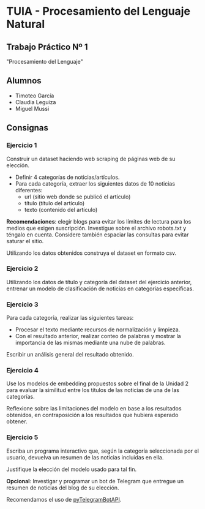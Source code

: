 # TUIA - Procesamiento del Lenguaje Natural

## Trabajo Práctico Nº 1
"Procesamiento del Lenguaje"


## Alumnos
* Timoteo García
* Claudia Leguiza
* Miguel Mussi


## Consignas
### Ejercicio 1
Construir un dataset haciendo web scraping de páginas web de su elección.
* Definir 4 categorías de noticias/artículos.
* Para cada categoría, extraer los siguientes datos de 10 noticias diferentes:
  * url (sitio web donde se publicó el artículo)
  * título (título del artículo)
  * texto (contenido del artículo)

**Recomendaciones**: elegir blogs para evitar los límites de lectura para los medios que exigen suscripción. Investigue sobre el archivo robots.txt y téngalo en cuenta. Considere también espaciar las consultas para evitar saturar el sitio.

Utilizando los datos obtenidos construya el dataset en formato csv. 

### Ejercicio 2
Utilizando los datos de título y categoría del dataset del ejercicio anterior, entrenar un modelo de clasificación de noticias en categorías específicas.

### Ejercicio 3
Para cada categoría, realizar las siguientes tareas:
* Procesar el texto mediante recursos de normalización y limpieza.
* Con el resultado anterior, realizar conteo de palabras y mostrar la importancia de las mismas mediante una nube de palabras.

Escribir un análisis general del resultado obtenido.

### Ejercicio 4
Use los modelos de embedding propuestos sobre el final de la Unidad 2 para evaluar la similitud entre los títulos de las noticias de una de las categorías.

Reflexione sobre las limitaciones del modelo en base a los resultados obtenidos, en contraposición a los resultados que hubiera esperado obtener.

### Ejercicio 5
Escriba un programa interactivo que, según la categoría seleccionada por el usuario, devuelva un resumen de las noticias incluidas en ella.

Justifique la elección del modelo usado para tal fin.

**Opcional**: Investigar y programar un bot de Telegram que entregue un resumen de noticias del blog de su elección.

Recomendamos el uso de [pyTelegramBotAPI](https://github.com/eternnoir/pyTelegramBotAPI). 
